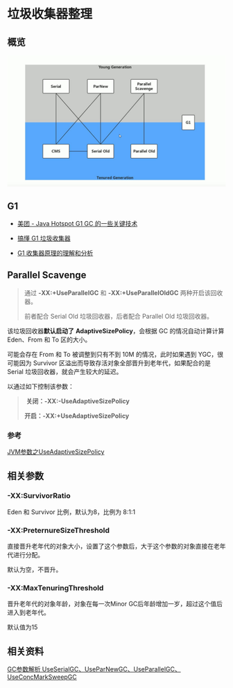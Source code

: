 # 垃圾收集器整理

## 概览

![常见的垃圾收集器](assets/%E5%B8%B8%E8%A7%81%E5%9E%83%E5%9C%BE%E6%94%B6%E9%9B%86%E5%99%A8.jpeg)

## G1

- [美团 - Java Hotspot G1 GC 的一些关键技术](https://tech.meituan.com/2016/09/23/g1.html)

- [搞懂 G1 垃圾收集器](https://www.cnblogs.com/GrimMjx/p/12234564.html)

- [G1 收集器原理的理解和分析](https://zhuanlan.zhihu.com/p/52841787)

  





## Parallel Scavenge 

> 通过 **-XX:+UseParallelGC** 和 **-XX:+UseParallelOldGC** 两种开启该回收器。
>
> 前者配合 Serial Old 垃圾回收器，后者配合 Parallel Old 垃圾回收器。

该垃圾回收器**默认启动了** **AdaptiveSizePolicy**，会根据 GC 的情况自动计算计算 Eden、From 和 To 区的大小。

可能会存在 From 和 To 被调整到只有不到 10M 的情况，此时如果遇到 YGC，很可能因为 Survivor 区溢出而导致存活对象全部晋升到老年代，如果配合的是 Serial 垃圾回收器，就会产生较大的延迟。

以通过如下控制该参数：

> ​	**关闭：-XX:-UseAdaptiveSizePolicy**
>
>    **开启：-XX:+UseAdaptiveSizePolicy** 



### 参考

[JVM参数之UseAdaptiveSizePolicy](https://blog.csdn.net/u014263388/article/details/105617350)







## 相关参数

### -XX:SurvivorRatio

Eden 和 Survivor 比例，默认为8，比例为 8:1:1

### -XX:PreternureSizeThreshold

直接晋升老年代的对象大小，设置了这个参数后，大于这个参数的对象直接在老年代进行分配。

默认为空，不晋升。

### -XX:MaxTenuringThreshold

晋升老年代的对象年龄，对象在每一次Minor GC后年龄增加一岁，超过这个值后进入到老年代。

默认值为15

## 相关资料

[GC参数解析 UseSerialGC、UseParNewGC、UseParallelGC、UseConcMarkSweepGC](https://blog.csdn.net/leo187/article/details/88920036#t5)

 